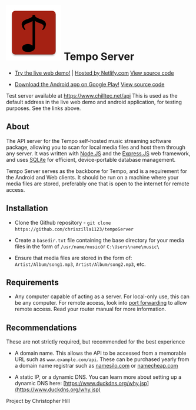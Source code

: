 # <img src="https://raw.githubusercontent.com/chriszilla1123/tempoWeb/master/src/assets/tempo_logo.png" alt="Logo" width="150"/> Tempo Server

- [Try the live web demo!](https://tempoweb.netlify.com/) | [Hosted by Netlify.com](https://www.netlify.com/)
[View source code](https://github.com/chriszilla1123/tempoWeb)

- [Download the Android app on Google Play!](https://play.google.com/store/apps/details?id=net.chilltec.tempo) 
[View source code](https://github.com/chriszilla1123/tempoAndroid)

Test server available at https://www.chilltec.net/api
This is used as the default address in the live web demo and android application, for testing purposes. See the links above.


About
-------
The API server for the Tempo self-hosted music streaming software package, allowing you to scan for local media files and host them through any server. It was written with [Node.JS](https://nodejs.org/en/) and the [Express.JS](https://expressjs.com/) web framework, and uses [SQLite](https://www.sqlite.org/index.html) for efficient, device-portable database management.

Tempo Server serves as the backbone for Tempo, and is a requirement for the Android and Web clients. It should be run on a machine where your media files are stored, preferably one that is open to the internet for remote access.

Installation
-------

- Clone the Github repository - `git clone https://github.com/chriszilla1123/tempoServer`

- Create a `basedir.txt` file containing the base directory for your media files in the form of `/usr/name/music`or `C:\Users\name\music\`

- Ensure that media files are stored in the form of: `Artist/Album/song1.mp3`, `Artist/Album/song2.mp3`, etc.


Requirements
------------

- Any computer capable of acting as a server. For local-only use, this can be any computer. For remote access, look into [port forwarding](https://www.whatismyip.com/port-forwarding/) to allow remote access. Read your router manual for more information.

Recommendations
--------------
These are not strictly required, but recommended for the best experience
* A domain name. This allows the API to be accessed from a memorable URL such as `www.example.com/api`. These can be purchased yearly from a domain name registrar such as [namesilo.com](http://www.namesilo.com) or [namecheap.com](https://www.namecheap.com/)

* A static IP, or a dynamic DNS. You can learn more about setting up a dynamic DNS here: [https://www.duckdns.org/why.jsp](https://www.duckdns.org/why.jsp)


Project by Christopher Hill

